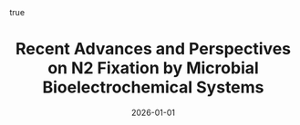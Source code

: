 ---
id: rousRecentAdvancesPerspectives2026
title: Recent Advances and Perspectives on N2 Fixation by Microbial Bioelectrochemical
  Systems
date: '2026-01-01'
authors:
- Rous, Axel and Behan, James A. and Desmond-Le Quéméner, Elie and Bernet, Nicolas
  and Trably, Eric and Gloaguen, Frédéric and Barrière, Frédéric
doi: 10.1016/j.bioelechem.2025.109123
publication: 'In: *Bioelectrochemistry* 168'
publication_types:
- 1
selected: false
tags: []
projects: []
math: true
links:
- name: Publisher
  url: https://doi.org/10.1016/j.bioelechem.2025.109123

---